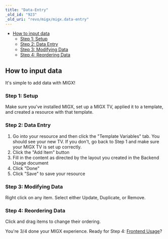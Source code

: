 ```yaml
---
title: "Data-Entry"
_old_id: "923"
_old_uri: "revo/migx/migx.data-entry"
---
```


- [How to input data](#MIGX.Data-Entry-Howtoinputdata)
  - [Step 1: Setup](#MIGX.Data-Entry-Step1%3ASetup)
  - [Step 2: Data Entry](#MIGX.Data-Entry-Step2%3ADataEntry)
  - [Step 3: Modifying Data](#MIGX.Data-Entry-Step3%3AModifyingData)
  - [Step 4: Reordering Data](#MIGX.Data-Entry-Step4%3AReorderingData)



## How to input data

It's simple to add data with MIGX!

### Step 1: Setup

Make sure you've installed MIGX, set up a MIGX TV, applied it to a template, and created a resource with that template.

### Step 2: Data Entry

1. Go into your resource and then click the "Template Variables" tab. You should see your new TV. If you don't, go back to Step 1 and make sure your MIGX TV is set up correctly.
2. Click the "Add Item" button
3. Fill in the content as directed by the layout you created in the Backend Usage document
4. Click "Done"
5. Click "Save" to save your resource

### Step 3: Modifying Data

Right click on any item. Select either Update, Duplicate, or Remove.

### Step 4: Reordering Data

Click and drag items to change their ordering.

You're 3/4 done your MIGX experience. Ready for Step 4: [Frontend Usage](/extras/revo/migx/migx.frontend-usage "MIGX.Frontend-Usage")?
